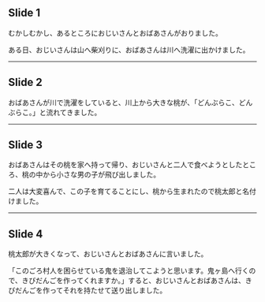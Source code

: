 ## Slide 1
むかしむかし、あるところにおじいさんとおばあさんがおりました。

ある日、おじいさんは山へ柴刈りに、おばあさんは川へ洗濯に出かけました。

---

## Slide 2
おばあさんが川で洗濯をしていると、川上から大きな桃が、「どんぶらこ、どんぶらこ。」と流れてきました。

---

## Slide 3
おばあさんはその桃を家へ持って帰り、おじいさんと二人で食べようとしたところ、桃の中から小さな男の子が飛び出しました。

二人は大変喜んで、この子を育てることにし、桃から生まれたので桃太郎と名付けました。

---

## Slide 4
桃太郎が大きくなって、おじいさんとおばあさんに言いました。

「このごろ村人を困らせている鬼を退治してこようと思います。鬼ヶ島へ行くので、きびだんごを作ってくれますか。」すると、おじいさんとおばあさんは、きびだんごを作ってそれを持たせて送り出しました。
